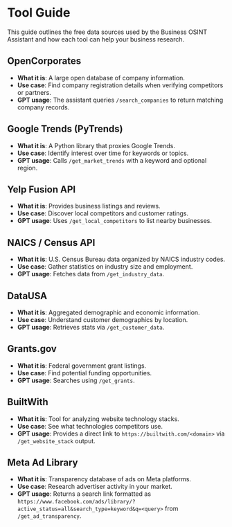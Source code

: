 # Tool Guide

This guide outlines the free data sources used by the Business OSINT Assistant and how each tool can help your business research.

## OpenCorporates
- **What it is**: A large open database of company information.
- **Use case**: Find company registration details when verifying competitors or partners.
- **GPT usage**: The assistant queries `/search_companies` to return matching company records.

## Google Trends (PyTrends)
- **What it is**: A Python library that proxies Google Trends.
- **Use case**: Identify interest over time for keywords or topics.
- **GPT usage**: Calls `/get_market_trends` with a keyword and optional region.

## Yelp Fusion API
- **What it is**: Provides business listings and reviews.
- **Use case**: Discover local competitors and customer ratings.
- **GPT usage**: Uses `/get_local_competitors` to list nearby businesses.

## NAICS / Census API
- **What it is**: U.S. Census Bureau data organized by NAICS industry codes.
- **Use case**: Gather statistics on industry size and employment.
- **GPT usage**: Fetches data from `/get_industry_data`.

## DataUSA
- **What it is**: Aggregated demographic and economic information.
- **Use case**: Understand customer demographics by location.
- **GPT usage**: Retrieves stats via `/get_customer_data`.

## Grants.gov
- **What it is**: Federal government grant listings.
- **Use case**: Find potential funding opportunities.
- **GPT usage**: Searches using `/get_grants`.

## BuiltWith
- **What it is**: Tool for analyzing website technology stacks.
- **Use case**: See what technologies competitors use.
- **GPT usage**: Provides a direct link to `https://builtwith.com/<domain>` via `/get_website_stack` output.

## Meta Ad Library
- **What it is**: Transparency database of ads on Meta platforms.
- **Use case**: Research advertiser activity in your market.
- **GPT usage**: Returns a search link formatted as `https://www.facebook.com/ads/library/?active_status=all&search_type=keyword&q=<query>` from `/get_ad_transparency`.

